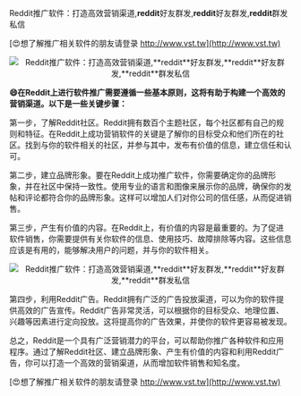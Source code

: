 Reddit推广软件：打造高效营销渠道,**reddit**好友群发,**reddit**好友群发,**reddit**群发私信

[😍想了解推广相关软件的朋友请登录 http://www.vst.tw](http://www.vst.tw)

 <center><img src="https://vst.tw/MP4/tuiguang/png/1.png" alt="Reddit推广软件：打造高效营销渠道,**reddit**好友群发,**reddit**好友群发,**reddit**群发私信"></center>

**😄在Reddit上进行软件推广需要遵循一些基本原则，这将有助于构建一个高效的营销渠道。以下是一些关键步骤：**

第一步，了解Reddit社区。Reddit拥有数百个主题社区，每个社区都有自己的规则和特征。在Reddit上成功营销软件的关键是了解你的目标受众和他们所在的社区。找到与你的软件相关的社区，并参与其中，发布有价值的信息，建立信任和认可。

第二步，建立品牌形象。要在Reddit上成功推广软件，你需要确定你的品牌形象，并在社区中保持一致性。使用专业的语言和图像来展示你的品牌，确保你的发帖和评论都符合你的品牌形象。这样可以增加人们对你公司的信任感，从而促进销售。

第三步，产生有价值的内容。在Reddit上，有价值的内容是最重要的。为了促进软件销售，你需要提供有关你软件的信息、使用技巧、故障排除等内容。这些信息应该是有用的，能够解决用户的问题，并与你的软件相关。

 <center><img src="https://vst.tw/MP4/tuiguang/png/3.png" alt="Reddit推广软件：打造高效营销渠道,**reddit**好友群发,**reddit**好友群发,**reddit**群发私信"></center>

第四步，利用Reddit广告。Reddit拥有广泛的广告投放渠道，可以为你的软件提供高效的广告宣传。Reddit广告非常灵活，可以根据你的目标受众、地理位置、兴趣等因素进行定向投放。这将提高你的广告效果，并使你的软件更容易被发现。

总之，Reddit是一个具有广泛营销潜力的平台，可以帮助你推广各种软件和应用程序。通过了解Reddit社区、建立品牌形象、产生有价值的内容和利用Reddit广告，你可以打造一个高效的营销渠道，从而增加软件销售和知名度。

[😍想了解推广相关软件的朋友请登录 http://www.vst.tw](http://www.vst.tw)



